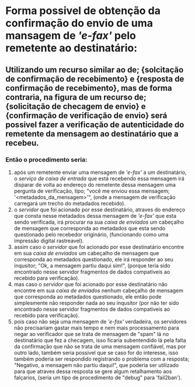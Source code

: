 # Forma possivel de obtenção da confirmação do envio de uma mansagem de *'e-fax'* pelo remetente ao destinatário:  

## Utilizando um recurso similar ao de; {solcitação de confirmação de recebimento} e {resposta de confirmação de recebimento}, mas de forma contraria, na figura de um recurso de; {solicitação de checagem de envio} e {confirmação de verificação de envio} será possivel fazer a verificação de autenticidade do remetente da mensagem ao destinatário que a recebeu.  

### Então o procedimento seria:  
1. após um remetente enviar uma mensagem de *'e-fax'* a um destinatário, o _serviço de caixa de entrada_ que está recebendo essa mensagem irá disparar de volta ao endereço do remetente dessa mensagem uma pergunta de verificação, tipo; "você me enviou essa mensagem; '<metadados_da_mensagem>'", (onde a mensagem de verificação carregará um trecho do metadados recebido).
2. o _servidor_ que foi acionado por esse destinatário, atraves do endereço que consta nesse metadados dessa mensagem de *'e-fax'* que esta sendo verificada, irá procurar na sua _caixa de enviados_ um cabeçalho de mensagem que corresponda ao metadados que esta sendo questionado pelo recebedor originário, (funcionando como uma impressão digital rastreavel).
3. assim caso o _servidor_ que foi acionado por esse destinatário encontre em sua _caixa de enviados_ um cabeçalho de mensagem que corresponda ao metadados questionado, ele irá responder ao seu inqusitor; "Ok, a mensagem partiu daqui sim!", (porque teria sido encontrado nesse servidor fragmentos de dados compativeis ao recebido para verificação).
4. mas caso o _servidor_ que foi acionado por esse destinatário não encontre em sua _caixa de enviados_ nenhum cabeçalho de mensagem que corresponda ao metadados questionado, ele então pode simplesmente não responder nada ao seu inqusitor (por não ter sido encontrado nesse servidor fragmentos de dados compativeis ao recebido para verificação).
5. pois caso não seja uma mensagem de *'e-fax'* verdadeira, os servidores não precisariam gastar mais tempo e nem mais processamento para negar ao verificador que se trata de mensagem de "spam" lá no destinatário que fez a checagem, isso ficaria subentendido lá pela falta da confirmação que não se trata de uma mensagem confiável, mas por outro lado, também seria possivel que se caso for do interesse, isso também poderia ser respondido registrando o problema com a resposta; "Negativo, a mensagem não partiu daqui!", que poderia ser utilizado para que atraves dessa resposta se gere algum retalhamento aos falçarios, (seria um tipo de procedimento de "debug" para 'fail2ban').  
  
   

